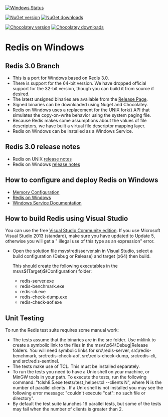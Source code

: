 [![Windows Status](http://img.shields.io/appveyor/ci/MSOpenTech-lab/redis.svg?style=flat-square)](https://ci.appveyor.com/project/MSOpenTech-lab/redis)

[![NuGet version](http://img.shields.io/nuget/v/redis-64.svg?style=flat-square)](http://www.nuget.org/packages/redis-64/)
[![NuGet downloads](http://img.shields.io/nuget/dt/redis-64.svg?style=flat-square)](http://www.nuget.org/packages/redis-64/)

[![Chocolatey version](http://img.shields.io/chocolatey/v/redis-64.svg?style=flat-square)](http://www.chocolatey.org/packages/redis-64/)
[![Chocolatey downloads](http://img.shields.io/chocolatey/dt/redis-64.svg?style=flat-square)](http://www.chocolatey.org/packages/redis-64/)

Redis on Windows 
===

## Redis 3.0 Branch

- This is a port for Windows based on Redis 3.0.
- There is support for the 64-bit version. We have dropped official support for the 32-bit version, though you can build it from source if desired.
- The latest unsigned binaries are available from the [Release Page](http://github.com/MSOpenTech/redis/releases "Release page").
- Signed binaries can be downloaded using Nuget and Chocolatey.
- Redis on Windows uses a replacement for the UNIX fork() API that simulates the copy-on-write behavior using the system paging file.
- Because Redis makes some assumptions about the values of file descriptors, we have built a virtual file descriptor mapping layer. 
- Redis on Windows can be installed as a Windows Service.

## Redis 3.0 release notes

- Redis on UNIX [release notes](https://raw.githubusercontent.com/antirez/redis/3.0/00-RELEASENOTES)
- Redis on Windows [release notes](https://raw.githubusercontent.com/MSOpenTech/redis/3.0/Redis%20on%20Windows%20Release%20Notes.md)

## How to configure and deploy Redis on Windows

- [Memory Configuration](https://github.com/MSOpenTech/redis/wiki/Memory-Configuration-For-Redis-3.0 "Memory Configuration")
- [Redis on Windows](https://raw.githubusercontent.com/MSOpenTech/redis/3.0/Redis%20on%20Windows.md "Redis on Windows")
- [Windows Service Documentation](https://raw.githubusercontent.com/MSOpenTech/redis/3.0/Windows%20Service%20Documentation.md "Windows Service Documentation")

## How to build Redis using Visual Studio

You can use the free [Visual Studio Community edition](http://www.visualstudio.com/products/visual-studio-community-vs). If you use Microsoft Visual Studio 2013 (standard), make sure you have updated to Update 5, otherwise you will get a " illegal use of this type as an expression" error.

- Open the solution file msvs\redisserver.sln in Visual Studio, select a build configuration (Debug or Release) and target (x64) then build.

    This should create the following executables in the msvs\$(Target)\$(Configuration) folder:

    - redis-server.exe
    - redis-benchmark.exe
    - redis-cli.exe
    - redis-check-dump.exe
    - redis-check-aof.exe

## Unit Testing

To run the Redis test suite requires some manual work:

- The tests assume that the binaries are in the src folder. Use mklink to create a symbolic link to the files in the msvs\x64\Debug|Release folders. You will
  need symbolic links for src\redis-server, src\redis-benchmark, src\redis-check-aof, src\redis-check-dump, src\redis-cli, and src\redis-sentinel.
- The tests make use of TCL. This must be installed separately.
- To run the tests you need to have a Unix shell on your machine, or MinGW tools in your path. To execute the tests, run the following command: 
  "tclsh8.5.exe tests/test_helper.tcl --clients N", where N is the number of parallel clients . If a Unix shell is not installed you may see the 
  following error message: "couldn't execute "cat": no such file or directory".
- By default the test suite launches 16 parallel tests, but some of the tests may fail when the number of clients is greater than 2. 
  

